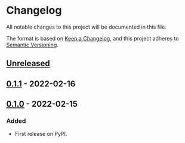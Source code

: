 # Changelog
All notable changes to this project will be documented in this file.

The format is based on [Keep a Changelog](https://keepachangelog.com/en/1.0.0/),
and this project adheres to [Semantic Versioning](https://semver.org/spec/v2.0.0.html).


## [Unreleased]

## [0.1.1] - 2022-02-16

## [0.1.0] - 2022-02-15
### Added
- First release on PyPI.

[Unreleased]: https://github.com/DmitriyValetov/domicolor/compare/v0.1.1...HEAD
[0.1.1]: https://github.com/DmitriyValetov/domicolor/compare/v0.1.0...v0.1.1
[0.1.0]: https://github.com/DmitriyValetov/domicolor/compare/releases/tag/v0.1.0
